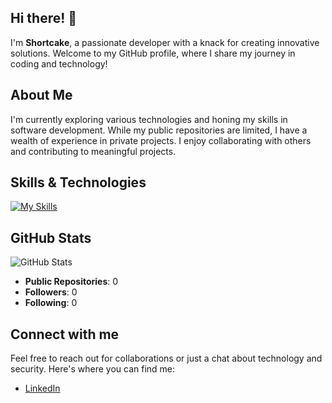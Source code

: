 ## Hi there! 👋

I'm **Shortcake**, a passionate developer with a knack for creating innovative solutions. Welcome to my GitHub profile, where I share my journey in coding and technology!

## About Me

I'm currently exploring various technologies and honing my skills in software development. While my public repositories are limited, I have a wealth of experience in private projects. I enjoy collaborating with others and contributing to meaningful projects.

## Skills & Technologies

[![My Skills](https://skillicons.dev/icons?i=java,c,python,linux&theme=light)](https://skillicons.dev)


## GitHub Stats

![GitHub Stats](https://github-readme-stats.vercel.app/api?username=eyabam&show_icons=true&theme=radical)

- **Public Repositories**: 0
- **Followers**: 0
- **Following**: 0

## Connect with me

Feel free to reach out for collaborations or just a chat about technology and security. Here's where you can find me:
- [LinkedIn](https://www.linkedin.com/in/aya-ben-amara/)
